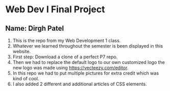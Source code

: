 # Web Dev I Final Project
## Name: Dirgh Patel
1.	This is the repo from my Web Development 1 class.
2.	Whatever we learned throughout the semester is been displayed in this website.
3.	First step: Download a clone of a perfect P7 repo.
4.	Then we had to replace the default logo to our own customized logo the new logo was made using https://vecteezy.com/editor.
5.	In this repo we had to put multiple pictures for extra credit which was kind of cool.
6.	I also added 2 different and additional articles of CSS elements.

